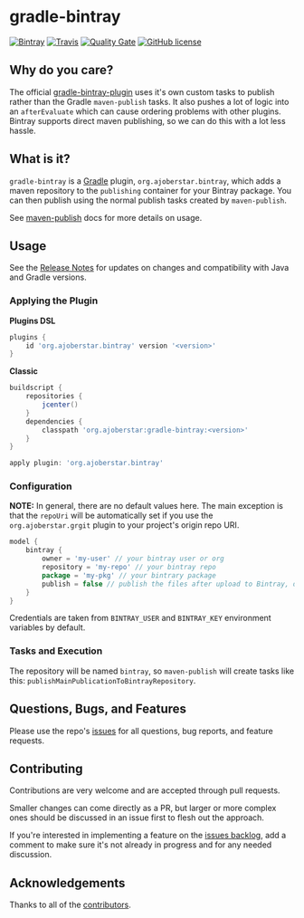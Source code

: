 # gradle-bintray

[![Bintray](https://api.bintray.com/packages/ajoberstar/maven/gradle-bintray/images/download.svg)](https://bintray.com/ajoberstar/maven/gradle-bintray/_latestVersion)
[![Travis](https://img.shields.io/travis/ajoberstar/gradle-bintray.svg?style=flat-square)](https://travis-ci.org/ajoberstar/gradle-bintray)
[![Quality Gate](https://sonarqube.ajoberstar.com/api/badges/gate?key=org.ajoberstar:gradle-bintray)](https://sonarqube.ajoberstar.com/dashboard/index/org.ajoberstar:gradle-bintray)
[![GitHub license](https://img.shields.io/github/license/ajoberstar/gradle-bintray.svg?style=flat-square)](https://github.com/ajoberstar/gradle-bintray/blob/master/LICENSE)

## Why do you care?

The official [gradle-bintray-plugin](https://github.com/bintray/gradle-bintray-plugin) uses it's own custom tasks to publish rather than the Gradle `maven-publish` tasks. It also pushes a lot of logic into an `afterEvaluate` which can cause ordering problems with other plugins. Bintray supports direct maven publishing, so we can do this with a lot less hassle.

## What is it?

`gradle-bintray` is a [Gradle](http://gradle.org) plugin, `org.ajoberstar.bintray`, which adds a maven repository to the `publishing` container for your Bintray package. You can then publish using the normal publish tasks created by `maven-publish`.

See [maven-publish](https://docs.gradle.org/current/userguide/publishing_maven.html) docs for more details on usage.

## Usage

See the [Release Notes](https://github.com/ajoberstar/gradle-bintray/releases) for updates on
changes and compatibility with Java and Gradle versions.

### Applying the Plugin

**Plugins DSL**

```groovy
plugins {
    id 'org.ajoberstar.bintray' version '<version>'
}
```

**Classic**

```groovy
buildscript {
    repositories {
        jcenter()
    }
    dependencies {
        classpath 'org.ajoberstar:gradle-bintray:<version>'
    }
}

apply plugin: 'org.ajoberstar.bintray'
```

### Configuration

**NOTE:** In general, there are no default values here. The main exception is that the `repoUri` will be automatically set if you use the `org.ajoberstar.grgit` plugin to your project's origin repo URI.

```groovy
model {
    bintray {
        owner = 'my-user' // your bintray user or org
        repository = 'my-repo' // your bintray repo
        package = 'my-pkg' // your bintrary package
        publish = false // publish the files after upload to Bintray, defaults true
    }
}
```

Credentials are taken from `BINTRAY_USER` and `BINTRAY_KEY` environment variables by default.

### Tasks and Execution

The repository will be named `bintray`, so `maven-publish` will create tasks like this: `publishMainPublicationToBintrayRepository`.

## Questions, Bugs, and Features

Please use the repo's [issues](https://github.com/ajoberstar/gradle-bintray/issues)
for all questions, bug reports, and feature requests.

## Contributing

Contributions are very welcome and are accepted through pull requests.

Smaller changes can come directly as a PR, but larger or more complex
ones should be discussed in an issue first to flesh out the approach.

If you're interested in implementing a feature on the
[issues backlog](https://github.com/ajoberstar/gradle-bintray/issues), add a comment
to make sure it's not already in progress and for any needed discussion.

## Acknowledgements

Thanks to all of the [contributors](https://github.com/ajoberstar/gradle-bintray/graphs/contributors).
